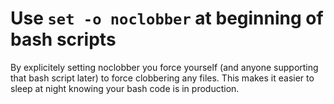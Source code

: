 # Use `set -o noclobber` at beginning of bash scripts

By explicitely setting noclobber you force yourself (and anyone supporting that bash script later) to force clobbering any files. This makes it easier to sleep at night knowing your bash code is in production.

